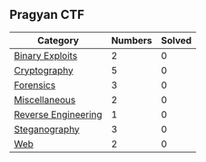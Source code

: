## Pragyan CTF

| Category | Numbers | Solved |
| -------- | ------- | ------ |
| [Binary Exploits](./Binary%20Exploits/) | 2 | 0 |
| [Cryptography](./Cryptography/) | 5 | 0 |
| [Forensics](./Forensics/) | 3 | 0 |
| [Miscellaneous](./Miscellaneous/) | 2 | 0 |
| [Reverse Engineering](./Reverse%20Engineering/) | 1 | 0 |
| [Steganography](./Steganography/) | 3 | 0 |
| [Web](./Web/) | 2 | 0 |